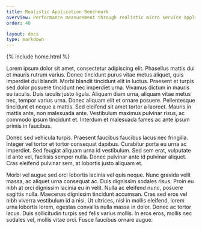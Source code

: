 ```yaml
---
title: Realistic Application Benchmark
overview: Performance measurement through realistic micro service application tests.
order: 40

layout: docs
type: markdown
---
```

{% include home.html %}


Lorem ipsum dolor sit amet, consectetur adipiscing elit. Phasellus mattis dui et mauris rutrum varius. Donec tincidunt purus vitae metus aliquet, quis imperdiet dui blandit. Morbi blandit tincidunt elit in luctus. Praesent et turpis sed dolor posuere tincidunt nec imperdiet urna. Vivamus dictum in mauris eu iaculis. Duis iaculis justo ligula. Aliquam diam urna, aliquam vitae metus nec, tempor varius urna. Donec aliquam elit et ornare posuere. Pellentesque tincidunt et neque a mattis. Sed eleifend sit amet tortor a laoreet. Mauris in mattis ante, non malesuada ante. Vestibulum maximus pulvinar risus, ac commodo ipsum tincidunt et. Interdum et malesuada fames ac ante ipsum primis in faucibus.

Donec sed vehicula turpis. Praesent faucibus faucibus lacus nec fringilla. Integer vel tortor et tortor consequat dapibus. Curabitur porta eu urna ac imperdiet. Sed feugiat aliquam urna id vestibulum. Sed sem erat, vulputate id ante vel, facilisis semper nulla. Donec pulvinar ante id pulvinar aliquet. Cras eleifend pulvinar sem, at lobortis justo aliquam et.

Morbi vel augue sed orci lobortis lacinia vel quis neque. Nunc gravida velit massa, ac aliquet urna consequat ac. Duis dignissim sodales risus. Proin eu nibh at orci dignissim lacinia eu in velit. Nulla ac eleifend nunc, posuere sagittis nulla. Maecenas dignissim tincidunt accumsan. Cras sed eros vel nibh viverra vestibulum id a nisi. Ut ultrices, nisl in mollis eleifend, lorem urna lobortis lorem, egestas convallis nulla massa in dolor. Donec ac tortor lacus. Duis sollicitudin turpis sed felis varius mollis. In eros eros, mollis nec sodales vel, mollis vitae orci. Fusce faucibus ornare augue.

